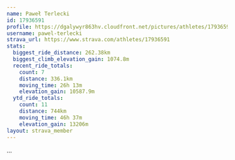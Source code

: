 ```yaml
---
name: Paweł Terlecki
id: 17936591
profile: https://dgalywyr863hv.cloudfront.net/pictures/athletes/17936591/5577025/4/large.jpg
username: pawel-terlecki
strava_url: https://www.strava.com/athletes/17936591
stats:
  biggest_ride_distance: 262.38km
  biggest_climb_elevation_gain: 1074.8m
  recent_ride_totals:
    count: 7
    distance: 336.1km
    moving_time: 26h 13m
    elevation_gain: 10587.9m
  ytd_ride_totals:
    count: 11
    distance: 744km
    moving_time: 46h 37m
    elevation_gain: 13206m
layout: strava_member
--- 
```

...

